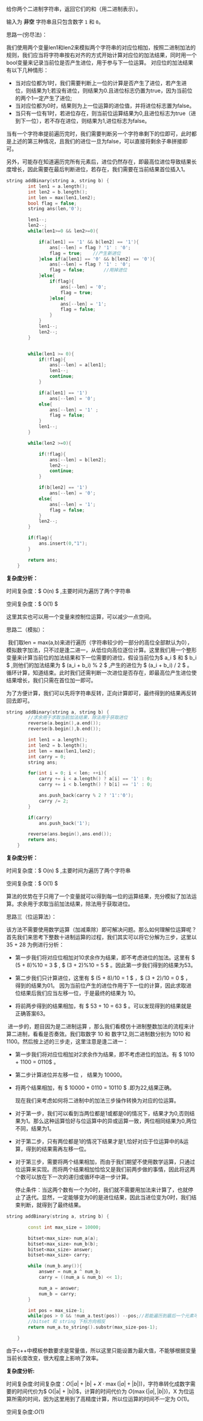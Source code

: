 给你两个二进制字符串，返回它们的和（用二进制表示）。

输入为 **非空** 字符串且只包含数字 `1` 和 `0`。

 

思路一(穷尽法)：

​	我们使用两个变量len1和len2来模拟两个字符串的对应位相加，按照二进制加法的规则，我们应当将字符串按右对齐的方式开始计算对应位的加法结果，同时用一个bool变量来记录当前位是否产生进位，用于参与下一位运算。	对应位的加法结果有以下几种情形：

- 当对应位都为1时，我们需要判断上一位的计算是否产生了进位，若产生进位，则结果为1;若没有进位，则结果为0.且进位标志仍置为true，因为当前位的两个1一定产生了进位;
- 当对应位都为0时，结果则为上一位运算的进位值，并将进位标志置为false。
- 当只有一位有1时，若进位存在，则当前位运算结果为0,且进位标志为true（进到下一位），若不存在进位，则结果为1,进位标志为false。



​	当有一个字符串提前遍历完时，我们需要判断另一个字符串剩下的位即可，此时都是上述的第三种情况，且我们的进位一旦为false，可以直接将剩余子串拼接即可。

​    另外，可能存在知道遍历完所有元素后，进位仍然存在，即最高位进位导致结果长度增长，因此需要在最后判断进位，若存在，我们需要在当前结果首位插入1。

```c++
string addBinary(string a, string b) {
        int len1 = a.length();
        int len2 = b.length();
        int len = max(len1,len2);
        bool flag = false;
        string ans(len,'0');

        len1--;
        len2--;
        while(len1>=0 && len2>=0){

            if(a[len1] == '1' && b[len2] == '1'){
                ans[--len] = flag ? '1' : '0';
                flag = true;    //产生新进位
            }else if(a[len1] == '0' && b[len2] == '0'){
                ans[--len] = flag ? '1' : '0';
                flag = false;       //用掉进位
            }else{
                if(flag){
                    ans[--len] = '0';
                    flag = true;
                }else{
                    ans[--len] = '1';
                    flag = false;
                }
            }
            len1--;
            len2--;
        }


        while(len1 >= 0){
            if(!flag){
                ans[--len] = a[len1];
                len1--;
                continue;
            }

            if(a[len1] == '1')
                ans[--len] = '0';
            else{
                ans[--len] = '1' ;
                flag = false;
            }
            len1--;
        }

        while(len2 >=0){

            if(!flag){
                ans[--len] = b[len2];
                len2--;
                continue;
            }

            if(b[len2] == '1')
                ans[--len] = '0';
            else{
                ans[--len] = '1';
                flag = false;
            }
            len2--;
        }

        if(flag){
            ans.insert(0,"1");
        }

        return ans;
    }
```



**复杂度分析：**

时间复杂度：$ O(n) $ ,主要时间为遍历了两个字符串

空间复杂度：$ O(1) $ 

这里其实也可以用一个变量来控制位运算，可以减少一点空间。





思路二（模拟）：

​	我们取len = max(a,b)来进行遍历（字符串较少的一部分的高位全部默认为0），模拟数字加法，只不过是逢二进一，从低位向高位逐位计算。这里我们用一个整形变量来计算当前位的加法结果和下一位需要的进位，假设当前位为$ a_i $ 和 $ b_i $ ,则他们的加法结果为 $ (a_i + b_i) \% 2 $ ,产生的进位为 $  (a_i + b_i) / 2  $ 。循环计算，知道结束。此时我们还需判断一次进位是否存在，即最高位产生进位使结果增长，我们只需在首位加一即可。

​	为了方便计算，我们可以先将字符串反转，正向计算即可，最终得到的结果再反转回去即可。

```c++
string addBinary(string a, string b) {
        //求余用于求取当前加法结果，除法用于获取进位
        reverse(a.begin(),a.end());
        reverse(b.begin(),b.end());

        int len1 = a.length();
        int len2 = b.length();
        int len = max(len1,len2);
        int carry = 0;
        string ans;

        for(int i = 0; i < len; ++i){
            carry += i < a.length() ? a[i] == '1' : 0;
            carry += i < b.length() ? b[i] == '1' : 0;

            ans.push_back(carry % 2 ? '1':'0');
            carry /= 2;
        }

        if(carry)
            ans.push_back('1');

        reverse(ans.begin(),ans.end());
        return ans;
    }
```

**复杂度分析：**

时间复杂度：$ O(n) $ ,主要时间为遍历了两个字符串

空间复杂度：$ O(1) $ 

算法的优势在于只用了一个变量就可以得到每一位的运算结果，充分模拟了加法运算。求余用于求取当前加法结果，除法用于获取进位。



思路三（位运算法）：

​	该方法不需要使用数学运算（加减乘除）即可解决问题。那么如何理解位运算呢？首先我们来思考下整数十进制运算的过程，我们其实可以将它分解为三步，这里以 35 + 28 为例进行分析：

- 第一步我们将对应位相加对10求余作为结果，即不考虑进位的加法。这里有 $ (5 + 8)\%10 = 3 $  ,  $ (3 + 2)\%10 = 5 $  。因此第一步我们得到的结果为53。

- 第二步我们只计算进位，这里有 $ (5 + 8)/10 = 1 $ ，$ (3 + 2)/10 = 0 $ ， 得到的结果为01。 因为当前位产生的进位作用于下一位的计算，因此求取进位结果后我们应当左移一位，于是最终的结果为 10。

- 将前两步得到的结果相加，有 $ 53 + 10 = 63 $ 。可以发现得到的结果就是正确答案63。

  

​    进一步的，题目因为是二进制运算 ，那么我们看模仿十进制整数加法的流程来计算二进制，看看是否奏效。我们取数字 10 和 数字12,则二进制数分别为 1010 和 1100。然后按上述的三步走，这里注意是逢二进一：

- 第一步我们将对应位相加对2求余作为结果，即不考虑进位的加法。有 $ 1010 + 1100  = 0110$ 。
- 第二步计算进位并左移一位 ， 结果为 10000。
- 将两个结果相加，有 $ 10000 + 0110 = 10110 $ .即为22,结果正确。

   

   现在我们来考虑如何将二进制中的加法三步操作转换为对应的位运算。

- 对于第一步，我们可以看到当两位都是1或都是0的情况下，结果才为0,否则结果为1。那么这种运算恰好与位运算中的异或运算一致，两位相同结果为0,两位不同，结果为1。

- 对于第二步，只有两位都是1的情况下结果才是1,恰好对应于位运算中的&运算，得到的结果需再左移一位。

- 对于第三步，需要将两个结果相加，而由于我们期望不使用数学运算，只通过位运算来实现。而将两个结果相加恰恰又是我们前两步做的事情，因此将这两个数可以放在下一次的递归或循环中进一步计算。

  停止条件：当这两个数有一个为0时，我们就不需要用加法来计算了，也就停止了迭代。显然，一定能够变为0的是进位结果，因此当进位变为0时，我们结束判断，就得到了最终结果。



```c++
string addBinary(string a, string b) {

        const int max_size = 10000;

        bitset<max_size> num_a(a);
        bitset<max_size> num_b(b);
        bitset<max_size> answer;
        bitset<max_size> carry;

        while (num_b.any()){
            answer = num_a ^ num_b;
            carry = ((num_a & num_b) << 1);

            num_a = answer;
            num_b = carry;
        }

        int pos = max_size-1;
        while(pos > 0 && !num_a.test(pos)) --pos;//若能遍历到最后一个元素可直接返回，无需判断
        //bitset 和 string 下标方向相反
        return num_a.to_string().substr(max_size-pos-1);

    }
```



由于c++中模板参数要求是常量值，所以这里只能设置为最大值，不能够根据变量当前长度改变，很大程度上影响了效率。

**复杂度分析:**

时间复杂度:时间复杂度：$O(|a| + |b| + X \cdot \max ({|a| + |b|}))$，字符串转化成数字需要的时间代价为$ O(|a| + |b|)$，计算的时间代价为 $O(\max \{ |a|, |b| \})$，X 为位运算所需的时间，因为这里用到了高精度计算，所以位运算的时间不一定为 O(1)。

空间复杂度:$O(1)$ 